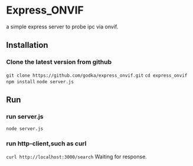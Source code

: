 # Express_ONVIF

a simple express server to probe ipc via onvif.

## Installation


### Clone the latest version from github
`git clone https://github.com/godka/express_onvif.git`
`cd express_onvif`
`npm install`
`node server.js`

## Run
### run server.js
`node server.js`
### run http-client,such as curl
`curl http://localhost:3000/search`
Waiting for response.